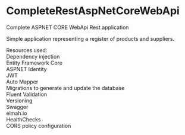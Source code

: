 # CompleteRestAspNetCoreWebApi

Complete ASPNET CORE WebApi Rest application

Simple application representing a register of products and suppliers.

Resources used:</br>
Dependency injection</br>
Entity Framework Core</br>
ASPNET Identity</br>
JWT</br>
Auto Mapper</br>
Migrations to generate and update the database</br>
Fluent Validation</br>
Versioning</br>
Swagger</br>
elmah.io</br>
HealthChecks</br>
CORS policy configuration
